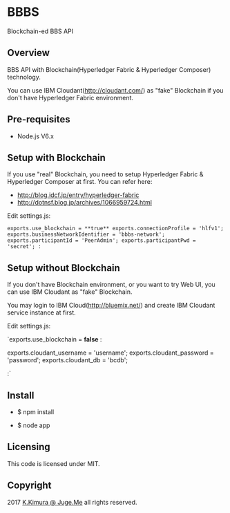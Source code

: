 # BBBS

Blockchain-ed BBS API

## Overview

BBS API with Blockchain(Hyperledger Fabric & Hyperledger Composer) technology.

You can use IBM Cloudant(http://cloudant.com/) as "fake" Blockchain if you don't have Hyperledger Fabric environment. 

## Pre-requisites

- Node.js V6.x

## Setup with Blockchain

If you use "real" Blockchain, you need to setup Hyperledger Fabric & Hyperledger Composer at first. You can refer here: 

- http://blog.idcf.jp/entry/hyperledger-fabric 
- http://dotnsf.blog.jp/archives/1066959724.html

Edit settings.js:

`exports.use_blockchain = **true**
exports.connectionProfile = 'hlfv1';
exports.businessNetworkIdentifier = 'bbbs-network';
exports.participantId = 'PeerAdmin';
exports.participantPwd = 'secret';
  :`


## Setup without Blockchain

If you don't have Blockchain environment, or you want to try Web UI, you can use IBM Cloudant as "fake" Blockchain. 

You may login to IBM Cloud(http://bluemix.net/) and create IBM Cloudant service instance at first.

Edit settings.js:

`exports.use_blockchain = **false**
  :

exports.cloudant_username = 'username';
exports.cloudant_password = 'password';
exports.cloudant_db = 'bcdb';

  :`

## Install

- $ npm install

- $ node app

## Licensing

This code is licensed under MIT.

## Copyright

2017 [K.Kimura @ Juge.Me](https://github.com/dotnsf) all rights reserved.

